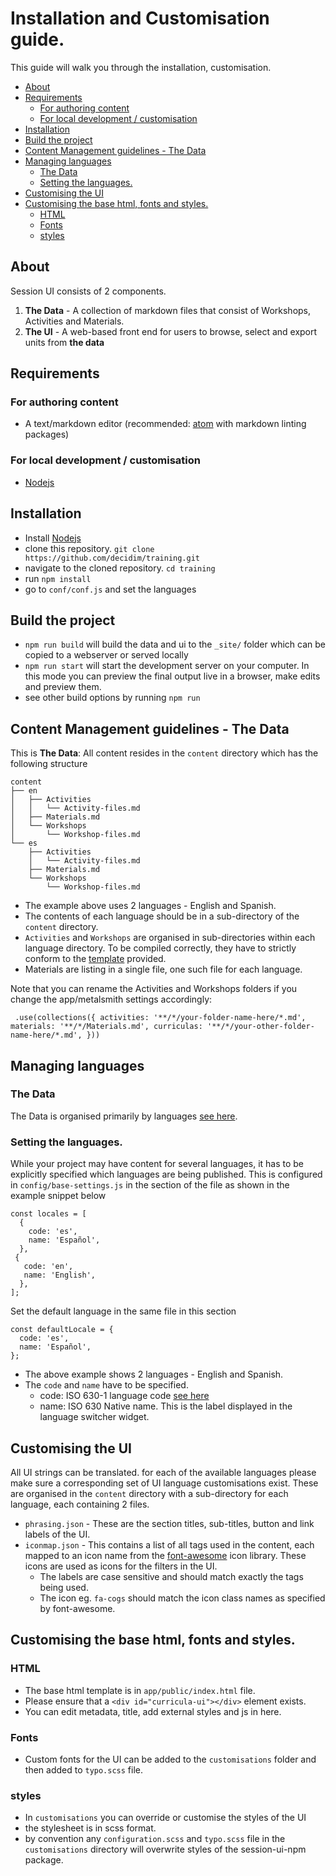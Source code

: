 # Installation and Customisation guide.
This guide will walk you through the installation, customisation.

- [About](#about)
- [Requirements](#requirements)
	- [For authoring content](#for-authoring-content)
	- [For local development / customisation](#for-local-development-customisation)
- [Installation](#installation)
- [Build the project](#build-the-project)
- [Content Management guidelines - The Data](#content-management-guidelines-the-data)
- [Managing languages](#managing-languages)
	- [The Data](#the-data)
	- [Setting the languages.](#setting-the-languages)
- [Customising the UI](#customising-the-ui)
- [Customising the base html, fonts and styles.](#customising-the-base-html-fonts-and-styles)
	- [HTML](#html)
	- [Fonts](#fonts)
	- [styles](#styles)


## About
Session UI consists of 2 components.

1. **The Data** - A collection of markdown files that consist of Workshops, Activities and Materials.
2. **The UI** - A web-based front end for users to browse, select and export units from **the data**

## Requirements
### For authoring content
- A text/markdown editor (recommended: [atom](https://atom.io) with markdown linting packages)

### For local development / customisation
- [Nodejs](https://nodejs.org/en/)


## Installation
- Install [Nodejs](https://nodejs.org/en/)
- clone this repository. `git clone https://github.com/decidim/training.git`
- navigate to the cloned repository. `cd training`
- run `npm install`
- go to `conf/conf.js` and set the languages

## Build the project
- `npm run build` will build the data and ui to the `_site/` folder which can be copied to a webserver or served locally
- `npm run start` will start the development server on your computer. In this mode you can preview the final output live in a browser, make edits and preview them.
- see other build options by running `npm run`

## Content Management guidelines - The Data
This is **The Data**: All content resides in the `content` directory which has the following structure
```
content
├── en
│   ├── Activities
│   │   └── Activity-files.md
│   ├── Materials.md
│   └── Workshops
│       └── Workshop-files.md
└── es
    ├── Activities
    │   └── Activity-files.md
    ├── Materials.md
    └── Workshops
        └── Workshop-files.md

```
- The example above uses 2 languages - English and Spanish.
- The contents of each language should be in a sub-directory of the `content` directory.
- `Activities` and `Workshops` are organised in sub-directories within each language directory. To be compiled correctly, they have to strictly conform to the [template](https://github.com/decidim/training/blob/master/content/es/Template) provided.
- Materials are listing in a single file, one such file for each language.

Note that you can rename the Activities and Workshops folders if you change the app/metalsmith settings accordingly:

`  .use(collections({
    activities: '**/*/your-folder-name-here/*.md',
    materials: '**/*/Materials.md',
    curriculas: '**/*/your-other-folder-name-here/*.md',
  }))
`

## Managing languages
### The Data
The Data is organised primarily by languages [see here](#content-management-guidelines).

### Setting the languages.
While your project may have content for several languages, it has to be explicitly specified which languages are being published. This is configured in `config/base-settings.js` in the section of the file as shown in the example snippet below
```
const locales = [
  {
    code: 'es',
    name: 'Español',
  },
 {
   code: 'en',
   name: 'English',
  },
];
```

Set the default language in the same file in this section
```
const defaultLocale = {
  code: 'es',
  name: 'Español',
};
```
- The above example shows 2 languages - English and Spanish.
- The `code` and `name` have to be specified.
  - code: ISO 630-1 language code [see here](https://en.wikipedia.org/wiki/List_of_ISO_639-1_codes)
  - name: ISO 630 Native name. This is the label displayed in the language switcher widget.

## Customising the UI
All UI strings can be translated. for each of the available languages please make sure a corresponding set of UI language customisations exist. These are organised in the `content` directory with a sub-directory for each language, each containing 2 files.
- `phrasing.json` - These are the section titles, sub-titles, button and link labels of the UI.
- `iconmap.json` - This contains a list of all tags used in the content, each mapped to an icon name from the [font-awesome](http://fontawesome.io/icons/) icon library. These icons are used as icons for the filters in the UI.
  - The labels are case sensitive and should match exactly the tags being used.
  - The icon eg. `fa-cogs` should match the icon class names as specified by font-awesome.

## Customising the base html, fonts and styles.

### HTML
- The base html template is in `app/public/index.html` file.
- Please ensure that a `<div id="curricula-ui"></div>` element exists.
- You can edit metadata, title, add external styles and js in here.

### Fonts
- Custom fonts for the UI can be added to the `customisations` folder and then added to `typo.scss` file.

### styles
- In `customisations` you can override or customise the styles of the UI
- the stylesheet is in scss format.
- by convention any `configuration.scss` and `typo.scss` file in the `customisations` directory will overwrite styles of the session-ui-npm package.
